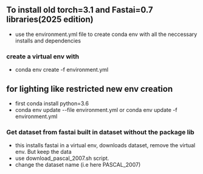## To install old torch=3.1 and Fastai=0.7 libraries(2025 edition)
- use the environment.yml file to create conda env with all the neccessary installs and dependencies


### create a virtual env with 
- conda env create -f environment.yml

## for lighting like restricted new env creation
 - first 
    conda install python=3.6
 - conda env update --file environment.yml or conda env update -f environment.yml


 ### Get dataset from fastai built in dataset without the package lib
 - this installs fastai in a virtual env, downloads dataset, remove the virtual env. But keep the data
 - use download_pascal_2007.sh script.
 - change the dataset name (i.e here PASCAL_2007)